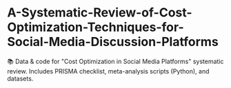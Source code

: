 # A-Systematic-Review-of-Cost-Optimization-Techniques-for-Social-Media-Discussion-Platforms
📚 Data &amp; code for "Cost Optimization in Social Media Platforms" systematic review. Includes PRISMA checklist, meta-analysis scripts (Python), and datasets. 

